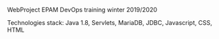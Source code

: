 WebProject  EPAM DevOps training winter 2019/2020

Technologies stack: Java 1.8, Servlets, MariaDB, JDBC, Javascript, CSS, HTML
